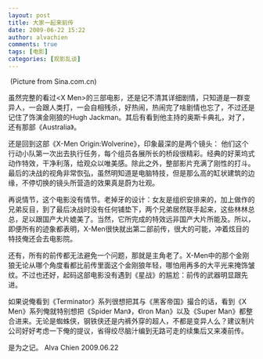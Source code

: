 ```yaml
---
layout: post
title: 大家一起来前传
date: 2009-06-22 15:22
author: alvachien
comments: true
tags: [电影]
categories: [观影乱谈]
---
```

<img src="http://i0.sinaimg.cn/ent/d/2009-05-08/U3587P28T3D2509534F326DT20090508184704.jpg" alt="" />
(Picture from Sina.com.cn)

虽然完整的看过&lt;X Men&gt;的三部电影，还是记不清其详细剧情，只知道是一群变异人，一会跟人类打，一会自相残杀，好热闹，热闹完了啥剧情也忘了，不过还是记住了饰演金刚狼的Hugh Jackman。其后有看到他主持的奥斯卡典礼，对了，还有那部《Australia》。

还是回到这部《X-Men Origin:Wolverine》，印象最深的是两个镜头：
他们这个行动小队第一次出去执行任务，每个组员各展所长的桥段很精彩。经典的好莱坞式动作特效，干净利落，给观众以唯美感。除此之外，整部影片充满了刚性的打斗。
最后的决战的视角非常恢弘，虽然明知道是电脑特技，但是那么高的缸状建筑的边缘，不停切换的镜头所营造的效果真是蔚为壮观。

再说情节，这个电影没有情节。老掉牙的设计：女友是组织安排来的，加上做作的兄弟反目，到了最后决战时没有任何铺垫下，两个兄弟居然联手起来，这些林林总总，足以跟国产大片媲美了。当然，它所完成的特效远非国产大片所能及。所以，即便所有的迹象都表明，X-Men很快就出第二部前传，很大的可能，冲着炫目的特技俺还会去电影院。

还有，所有的前传都无法避免一个问题，那就是主角老了。X-Men中的那个金刚狼无论从哪个角度看都比前传里面这个金刚狼年轻，哪怕用再多的大平光来掩饰皱纹。不过也还好，起码这部电影没有遇到《星战》的尴尬：前传的武器明显跟先进。

如果说俺看到《Terminator》系列很想把其与《黑客帝国》撮合的话，看到《X Men》系列俺就特别想把《Spider Man》，《Iron Man》以及《Super Man》都整合进来。无论是蜘蛛侠，钢铁侠还是内裤外穿的超人，不都是变异人么？建议制片公司好好考虑一下俺的提议，省得绞尽脑汁编到无路可走的续集后又来凑前传。
<div> </div>
<div>是为之记。
Alva Chien
2009.06.22</div>
